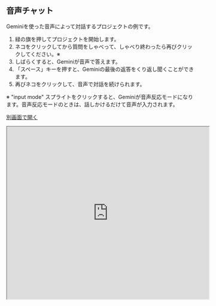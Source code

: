 ## 音声チャット

Geminiを使った音声によって対話するプロジェクトの例です。

1. 緑の旗を押してプロジェクトを開始します。
2. ネコをクリックしてから質問をしゃべって、しゃべり終わったら再びクリックしてください。※
3. しばらくすると、Geminiが音声で答えます。
4. 「スペース」キーを押すと、Geminiの最後の返答をくり返し聞くことができます。
5. 再びネコをクリックして、音声で対話を続けられます。

※ "input mode" スプライトをクリックすると、Geminiが音声反応モードになります。音声反応モードのときは、話しかけるだけて音声が入力されます。

[別画面で開く](https://xcratch.github.io/editor#https://yokobond.github.io/xcx-gai/docs/ja/gai-voice_chat-ja.sb3)

<iframe src="https://xcratch.github.io/editor/player#https://yokobond.github.io/xcx-gai/docs/ja/gai-voice_chat-ja.sb3" width="540px" height="460px" allow="microphone"></iframe>

